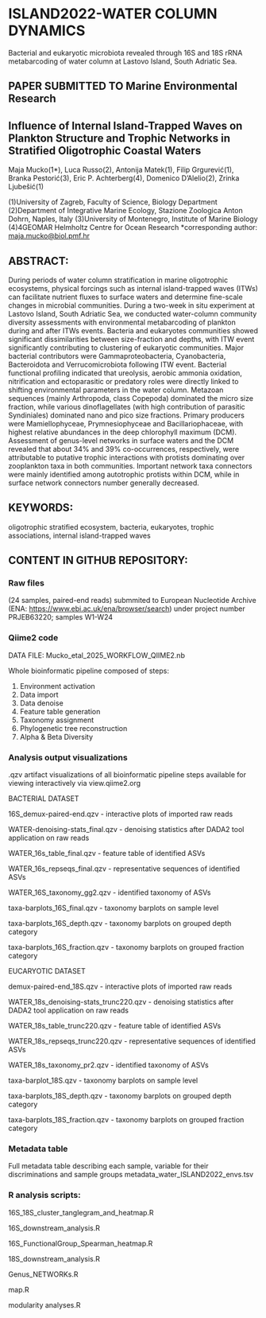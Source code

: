 # ISLAND2022-WATER COLUMN DYNAMICS
Bacterial and eukaryotic microbiota revealed through 16S and 18S rRNA metabarcoding of water column at Lastovo Island, South Adriatic Sea.

## PAPER SUBMITTED TO Marine Environmental Research
## Influence of Internal Island-Trapped Waves on Plankton Structure and Trophic Networks in Stratified Oligotrophic Coastal Waters  
Maja Mucko(1*), Luca Russo(2), Antonija Matek(1), Filip Grgurević(1), Branka Pestorić(3), Eric P. Achterberg(4), Domenico D’Alelio(2), Zrinka Ljubešić(1)

(1)University of Zagreb, Faculty of Science, Biology Department
(2)Department of Integrative Marine Ecology, Stazione Zoologica Anton Dohrn, Naples, Italy
(3)University of Montenegro, Institute of Marine Biology
(4)4GEOMAR Helmholtz Centre for Ocean Research
*corresponding author: maja.mucko@biol.pmf.hr


## ABSTRACT: 
During periods of water column stratification in marine oligotrophic ecosystems, physical forcings such as internal island-trapped waves (ITWs) can facilitate nutrient fluxes to surface waters and determine fine-scale changes in microbial communities. During a two-week in situ experiment at Lastovo Island, South Adriatic Sea, we conducted water-column community diversity assessments with environmental metabarcoding of plankton during and after ITWs events. Bacteria and eukaryotes communities showed significant dissimilarities between size-fraction and depths, with ITW event significantly contributing to clustering of eukaryotic communities. Major bacterial contributors were Gammaproteobacteria, Cyanobacteria, Bacteroidota and Verrucomicrobiota following ITW event. Bacterial functional profiling indicated that ureolysis, aerobic ammonia oxidation, nitrification and ectoparasitic or predatory roles were directly linked to shifting environmental parameters in the water column. Metazoan sequences (mainly Arthropoda, class Copepoda) dominated the micro size fraction, while various dinoflagellates (with high contribution of parasitic Syndiniales) dominated nano and pico size fractions. Primary producers were Mamiellophyceae, Prymnesiophyceae and Bacillariophaceae, with highest relative abundances in the deep chlorophyll maximum (DCM). Assessment of genus-level networks in surface waters and the DCM revealed that about 34% and 39% co-occurrences, respectively, were attributable to putative trophic interactions with protists dominating over zooplankton taxa in both communities. Important network taxa connectors were mainly identified among autotrophic protists within DCM, while in surface network connectors number generally decreased.

## KEYWORDS:
oligotrophic stratified ecosystem, bacteria, eukaryotes, trophic associations, internal island-trapped waves

## CONTENT IN GITHUB REPOSITORY:
### Raw files 
(24 samples, paired-end reads) submmited to European Nucleotide Archive (ENA: https://www.ebi.ac.uk/ena/browser/search) under project number PRJEB63220; samples W1-W24
### Qiime2 code
DATA FILE: Mucko_etal_2025_WORKFLOW_QIIME2.nb

Whole bioinformatic pipeline composed of steps:
1. Environment activation
2. Data import
3. Data denoise
4. Feature table generation
5. Taxonomy assignment
6. Phylogenetic tree reconstruction
8. Alpha & Beta Diversity
### Analysis output visualizations
.qzv artifact visualizations of all bioinformatic pipeline steps available for viewing interactively via view.qiime2.org

BACTERIAL DATASET

16S_demux-paired-end.qzv - interactive plots of imported raw reads

WATER-denoising-stats_final.qzv - denoising statistics after DADA2 tool application on raw reads

WATER_16s_table_final.qzv - feature table of identified ASVs

WATER_16s_repseqs_final.qzv - representative sequences of identified ASVs

WATER_16S_taxonomy_gg2.qzv - identified taxonomy of ASVs

taxa-barplots_16S_final.qzv - taxonomy barplots on sample level

taxa-barplots_16S_depth.qzv - taxonomy barplots on grouped depth category

taxa-barplots_16S_fraction.qzv - taxonomy barplots on grouped fraction category


EUCARYOTIC DATASET

demux-paired-end_18S.qzv - interactive plots of imported raw reads

WATER_18s_denoising-stats_trunc220.qzv - denoising statistics after DADA2 tool application on raw reads

WATER_18s_table_trunc220.qzv - feature table of identified ASVs

WATER_18s_repseqs_trunc220.qzv - representative sequences of identified ASVs

WATER_18s_taxonomy_pr2.qzv - identified taxonomy of ASVs

taxa-barplot_18S.qzv - taxonomy barplots on sample level

taxa-barplots_18S_depth.qzv - taxonomy barplots on grouped depth category

taxa-barplots_18S_fraction.qzv - taxonomy barplots on grouped fraction category

### Metadata table
Full metadata table describing each sample, variable for their discriminations and sample groups
metadata_water_ISLAND2022_envs.tsv

### R analysis scripts: 
16S_18S_cluster_tanglegram_and_heatmap.R

16S_downstream_analysis.R

16S_FunctionalGroup_Spearman_heatmap.R

18S_downstream_analysis.R

Genus_NETWORKs.R

map.R

modularity analyses.R


